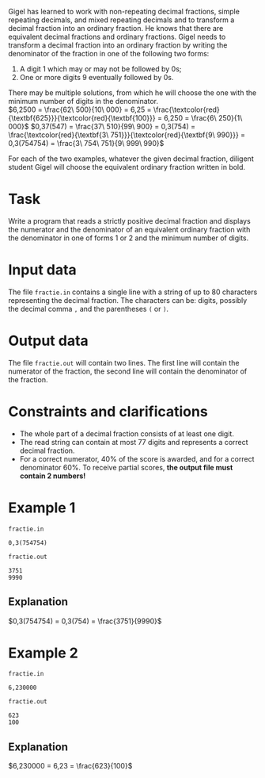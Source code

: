 
Gigel has learned to work with non-repeating decimal fractions, simple repeating decimals, and mixed repeating decimals and to transform a decimal fraction into an ordinary fraction. He knows that there are equivalent decimal fractions and ordinary fractions.
Gigel needs to transform a decimal fraction into an ordinary fraction by writing the denominator of the fraction in one of the following two forms:
1. A digit $1$ which may or may not be followed by $0$s;
2. One or more digits $9$ eventually followed by $0$s.

There may be multiple solutions, from which he will choose the one with the minimum number of digits in the denominator.
\
$6,2500 = \frac{62\ 500}{10\ 000} = 6,25 = \frac{\textcolor{red}{\textbf{625}}}{\textcolor{red}{\textbf{100}}} = 6,250 = \frac{6\ 250}{1\ 000}$
$0,37(547) = \frac{37\ 510}{99\ 900} = 0,3(754) = \frac{\textcolor{red}{\textbf{3\ 751}}}{\textcolor{red}{\textbf{9\ 990}}} = 0,3(754754) = \frac{3\ 754\ 751}{9\ 999\ 990}$

For each of the two examples, whatever the given decimal fraction, diligent student Gigel will choose the equivalent ordinary fraction written in bold.

# Task

Write a program that reads a strictly positive decimal fraction and displays the numerator and the denominator of an equivalent ordinary fraction with the denominator in one of forms 1 or 2 and the minimum number of digits.

# Input data

The file `fractie.in` contains a single line with a string of up to $80$ characters representing the decimal fraction. The characters can be: digits, possibly the decimal comma `,` and the parentheses `(` or `)`.

# Output data

The file `fractie.out` will contain two lines. The first line will contain the numerator of the fraction, the second line will contain the denominator of the fraction.

# Constraints and clarifications

* The whole part of a decimal fraction consists of at least one digit.
* The read string can contain at most $77$ digits and represents a correct decimal fraction.
* For a correct numerator, $40\%$ of the score is awarded, and for a correct denominator $60\%$. To receive partial scores, **the output file must contain 2 numbers!**

# Example 1

`fractie.in`
```
0,3(754754)
```

`fractie.out`
```
3751
9990
```

## Explanation

$0,3(754754) = 0,3(754) = \frac{3751}{9990}$

# Example 2

`fractie.in`
```
6,230000
```

`fractie.out`
```
623
100
```

## Explanation

$6,230000 = 6,23 = \frac{623}{100}$
```

